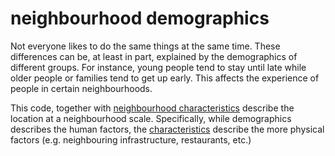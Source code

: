 # neighbourhood demographics

Not everyone likes to do the same things at the same time. These differences
can be, at least in part, explained by the demographics of different groups.
For instance, young people tend to stay until late while older people or families tend to
get up early. This affects the experience of people in certain neighbourhoods.

This code, together with [neighbourhood characteristics](code=neighbourhood_characteristics)
describe the location at a neighbourhood scale. Specifically, while demographics describes 
the human factors, the [characteristics](code=neighbourhood_characteristics) describe 
the more physical factors (e.g. neighbouring infrastructure, restaurants, etc.)

